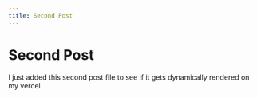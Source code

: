 ```yaml
---
title: Second Post
---
```


# Second Post

I just added this second post file to see if it gets dynamically rendered on my vercel

